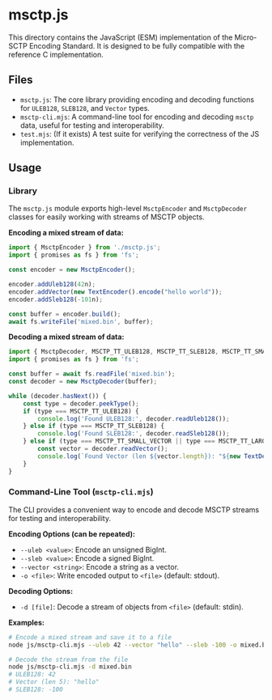 # msctp.js

This directory contains the JavaScript (ESM) implementation of the Micro-SCTP Encoding Standard. It is designed to be fully compatible with the reference C implementation.

## Files

- `msctp.js`: The core library providing encoding and decoding functions for `ULEB128`, `SLEB128`, and `Vector` types.
- `msctp-cli.mjs`: A command-line tool for encoding and decoding `msctp` data, useful for testing and interoperability.
- `test.mjs`: (If it exists) A test suite for verifying the correctness of the JS implementation.

## Usage

### Library

The `msctp.js` module exports high-level `MsctpEncoder` and `MsctpDecoder` classes for easily working with streams of MSCTP objects.

**Encoding a mixed stream of data:**
```javascript
import { MsctpEncoder } from './msctp.js';
import { promises as fs } from 'fs';

const encoder = new MsctpEncoder();

encoder.addUleb128(42n);
encoder.addVector(new TextEncoder().encode("hello world"));
encoder.addSleb128(-101n);

const buffer = encoder.build();
await fs.writeFile('mixed.bin', buffer);
```

**Decoding a mixed stream of data:**
```javascript
import { MsctpDecoder, MSCTP_TT_ULEB128, MSCTP_TT_SLEB128, MSCTP_TT_SMALL_VECTOR, MSCTP_TT_LARGE_VECTOR } from './msctp.js';
import { promises as fs } from 'fs';

const buffer = await fs.readFile('mixed.bin');
const decoder = new MsctpDecoder(buffer);

while (decoder.hasNext()) {
    const type = decoder.peekType();
    if (type === MSCTP_TT_ULEB128) {
        console.log('Found ULEB128:', decoder.readUleb128());
    } else if (type === MSCTP_TT_SLEB128) {
        console.log('Found SLEB128:', decoder.readSleb128());
    } else if (type === MSCTP_TT_SMALL_VECTOR || type === MSCTP_TT_LARGE_VECTOR) {
        const vector = decoder.readVector();
        console.log(`Found Vector (len ${vector.length}): "${new TextDecoder().decode(vector)}"`);
    }
}
```

### Command-Line Tool (`msctp-cli.mjs`)

The CLI provides a convenient way to encode and decode MSCTP streams for testing and interoperability.

**Encoding Options (can be repeated):**
- `--uleb <value>`: Encode an unsigned BigInt.
- `--sleb <value>`: Encode a signed BigInt.
- `--vector <string>`: Encode a string as a vector.
- `-o <file>`: Write encoded output to `<file>` (default: stdout).

**Decoding Options:**
- `-d [file]`: Decode a stream of objects from `<file>` (default: stdin).

**Examples:**
```sh
# Encode a mixed stream and save it to a file
node js/msctp-cli.mjs --uleb 42 --vector "hello" --sleb -100 -o mixed.bin

# Decode the stream from the file
node js/msctp-cli.mjs -d mixed.bin
# ULEB128: 42
# Vector (len 5): "hello"
# SLEB128: -100
```
